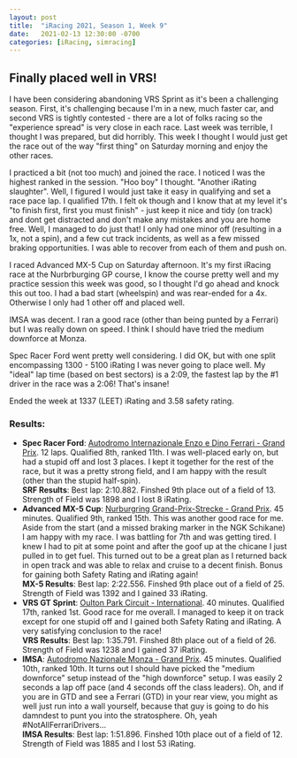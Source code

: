 ```yaml
---
layout: post
title:  "iRacing 2021, Season 1, Week 9"
date:   2021-02-13 12:30:00 -0700
categories: [iRacing, simracing]
---
```

## Finally placed well in VRS!

I have been considering abandoning VRS Sprint as it's been a challenging season. First, it's challenging because I'm in a new, much faster car, and second VRS is tightly contested - there are a lot of folks racing so the "experience spread" is very close in each race. Last week was terrible, I thought I was prepared, but did horribly. This week I thought I would just get the race out of the way "first thing" on Saturday morning and enjoy the other races.

I practiced a bit (not too much) and joined the race. I noticed I was the highest ranked in the session. "Hoo boy" I thought. "Another iRating slaughter". Well, I figured I would just take it easy in qualifying and set a race pace lap. I qualified 17th. I felt ok though and I know that at my level it's "to finish first, first you must finish" - just keep it nice and tidy (on track) and dont get distracted and don't make any mistakes and you are home free. Well, I managed to do just that! I only had one minor off (resulting in a 1x, not a spin), and a few cut track incidents, as well as a few missed braking opportunities. I was able to recover from each of them and push on.

I raced Advanced MX-5 Cup on Saturday afternoon. It's my first iRacing race at the Nurbrburging GP course, I know the course pretty well and my practice session this week was good, so I thought I'd go ahead and knock this out too. I had a bad start (wheelspin) and was rear-ended for a 4x. Otherwise I only had 1 other off and placed well.

IMSA was decent. I ran a good race (other than being punted by a Ferrari) but I was really down on speed. I think I should have tried the medium downforce at Monza.

Spec Racer Ford went pretty well considering. I did OK, but with one split encompassing 1300 - 5100 iRating I was never going to place well. My "ideal" lap time (based on best sectors) is a 2:09, the fastest lap by the #1 driver in the race was a 2:06! That's insane!

Ended the week at 1337 (LEET) iRating and 3.58 safety rating.

### Results:
* **Spec Racer Ford**: [Autodromo Internazionale Enzo e Dino Ferrari - Grand Prix](https://members.iracing.com/membersite/member/EventResult.do?&subsessionid=37439791). 12 laps. Qualified 8th, ranked 11th. I was well-placed early on, but had a stupid off and lost 3 places. I kept it together for the rest of the race, but it was a pretty strong field, and I am happy with the result (other than the stupid half-spin).  
**SRF Results**: Best lap: 2:10.882. Finshed 9th place out of a field of 13. Strength of Field was 1898 and I lost 8 iRating.  
* **Advanced MX-5 Cup**: [Nurburgring Grand-Prix-Strecke - Grand Prix](https://members.iracing.com/membersite/member/EventResult.do?&subsessionid=37405760). 45 minutes. Qualified 9th, ranked 15th. This was another good race for me. Aside from the start (and a missed braking marker in the NGK Schikane) I am happy with my race. I was battling for 7th and was getting tired. I knew I had to pit at some point and after the goof up at the chicane I just pulled in to get fuel. This turned out to be a great plan as I returned back in open track and was able to relax and cruise to a decent finish. Bonus for gaining both Safety Rating and iRating again!  
**MX-5 Results**: Best lap: 2:22.556. Finshed 9th place out of a field of 25. Strength of Field was 1392 and I gained 33 iRating.
* **VRS GT Sprint**: [Oulton Park Circuit - International](https://members.iracing.com/membersite/member/EventResult.do?&subsessionid=37403789). 40 minutes. Qualified 17th, ranked 1st. Good race for me overall. I managed to keep it on track except for one stupid off and I gained both Safety Rating and iRating. A very satisfying conclusion to the race!  
**VRS Results**: Best lap: 1:35.791. Finshed 8th place out of a field of 26. Strength of Field was 1238 and I gained 37 iRating.
* **IMSA**: [Autodromo Nazionale Monza - Grand Prix](https://members.iracing.com/membersite/member/EventResult.do?&subsessionid=37422891). 45 minutes. Qualified 10th, ranked 10th. It turns out I should have picked the "medium downforce" setup instead of the "high downforce" setup. I was easily 2 seconds a lap off pace (and 4 seconds off the class leaders). Oh, and if you are in GTD and see a Ferrari (GTD) in your rear view, you might as well just run into a wall yourself, because that guy is going to do his damndest to punt you into the stratosphere. Oh, yeah #NotAllFerrariDrivers...  
**IMSA Results**: Best lap: 1:51.896. Finshed 10th place out of a field of 12. Strength of Field was 1885 and I lost 53 iRating.
